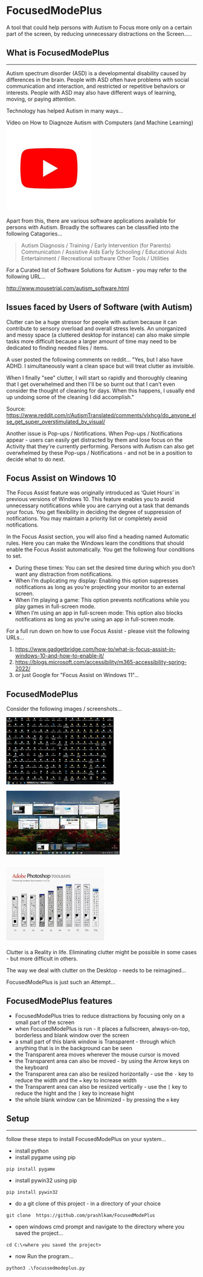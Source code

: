 # FocusedModePlus
A tool that could help persons with Autism to Focus more only on a certain part of the screen, by reducing unnecessary distractions on the Screen.....

## What is FocusedModePlus
---------------------

Autism spectrum disorder (ASD) is a developmental disability caused by differences in the brain. People with ASD often have problems with social communication and interaction, and restricted or repetitive behaviors or interests. People with ASD may also have different ways of learning, moving, or paying attention.

Technology has helped Autism in many ways...

Video on How to Diagnoze Autism with Computers (and Machine Learning)
[![Youtube Video](/content/inde99o98x.jpg)](https://www.youtube.com/watch?v=YQpTlnWYAqE&t=196s)

Apart from this, there are various software applications available for persons with Autism. Broadly the softwares can be classified into the following Catagories...

 > Autism Diagnosis / Training / Early Intervention (for Parents)
 > Communication / Assistive Aids
 > Early Schooling / Educational Aids
 > Entertainment / Recreational software
 > Other Tools / Utilities
 
For a Curated list of Software Solutions for Autism - you may refer to the following URL...

http://www.mousetrial.com/autism_software.html

Issues faced by Users of Software (with Autism)
---------

Clutter can be a huge stressor for people with autism because it can contribute to sensory overload and overall stress levels. An unorganized and messy space (a cluttered desktop for instance) can also make simple tasks more difficult because a larger amount of time may need to be dedicated to finding needed files / items.

A user posted the following comments on reddit...
"Yes, but I also have ADHD. I simultaneously want a clean space but will treat clutter as invisible.

When I finally "see" clutter, I will start so rapidly and thoroughly cleaning that I get overwhelmed and then I'll be so burnt out that I can't even consider the thought of cleaning for days. When this happens, I usually end up undoing some of the cleaning I did accomplish."

Source: https://www.reddit.com/r/AutismTranslated/comments/vlxhcg/do_anyone_else_get_super_overstimulated_by_visual/

Another issue is Pop-ups / Notifications. When Pop-ups / Notifications appear - users can easily get distracted by them and lose focus on the Activity that they're currently performing. Persons with Autism can also get overwhelmed by these Pop-ups / Notifications - and not be in a position to decide what to do next.

Focus Assist on Windows 10
---------
The Focus Assist feature was originally introduced as ‘Quiet Hours’ in previous versions of Windows 10. This feature enables you to avoid unnecessary notifications while you are carrying out a task that demands your focus. You get flexibility in deciding the degree of suppression of notifications. You may maintain a priority list or completely avoid notifications.

In the Focus Assist section, you will also find a heading named Automatic rules. Here you can make the Windows learn the conditions that should enable the Focus Assist automatically. You get the following four conditions to set.

  - During these times: You can set the desired time during which you don’t want any distraction from notifications.
  - When I’m duplicating my display: Enabling this option suppresses notifications as long as you’re projecting your monitor to an external screen.
  - When I’m playing a game: This option prevents notifications while you play games in full-screen mode.
  - When I’m using an app in full-screen mode: This option also blocks notifications as long as you’re using an app in full-screen mode.

For a full run down on how to use Focus Assist - please visit the following URLs...

  1. https://www.gadgetbridge.com/how-to/what-is-focus-assist-in-windows-10-and-how-to-enable-it/
  2. https://blogs.microsoft.com/accessibility/m365-accessibility-spring-2022/
  3. or just Google for "Focus Assist on Windows 11"...

FocusedModePlus
--------

Consider the following images / screenshots...

![Img 1 - Cluttered desktop with too many files](/content/inde6556y77t6x.png)

![Img 2 - Cluttered desktop with too many open Apps](/content/ind555y67ex.jpg)

![Img 3 - Cluttered toolbars with too many buttons (eg. Adobe Photoshop toolbars over various versions)](/content/images7yuhgbhju7y78uhy66tyu7uybh.jpg)
----------------

Clutter is a Reality in life. Eliminating clutter might be possible in some cases - but more difficult in others.

The way we deal with clutter on the Desktop - needs to be reimagined...

FocusedModePlus is just such an Attempt...

## FocusedModePlus features
 - FocusedModePlus tries to reduce distractions by focusing only on a small part of the screen
 - when FocusedModePlus is run - it places a fullscreen, always-on-top, borderless and blank window over the screen
 - a small part of this blank window is Transparent - through which anything that is in the background can be seen
 - the Transparent area moves wherever the mouse cursor is moved
 - the Transparent area can also be moved - by using the Arrow keys on the keyboard
 - the Transparent area can also be resiized horizontally - use the `-` key to reduce the width and the `=` key to increase width
 - the Transparent area can also be resiized vertically - use the `[` key to reduce the hight and the `]` key to increase hight
 - the whole blank window can be Minimized - by pressing the `m` key

## Setup
-----------
 follow these steps to install FocusedModePlus on your system...
 - install python
 - install pygame using pip
```
pip install pygame
```
 - install pywin32 using pip
```
pip install pywin32
```
 - do a git clone of this project - in a directory of your choice
```
git clone  https://github.com/prashlkam/FocusedModePlus
```
 - open windows cmd prompt and navigate to the directory where you saved the project...
```
cd C:\<where you saved the project>
```
 - now Run the program...
```
python3 .\focussedmodeplus.py
```
